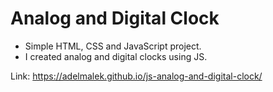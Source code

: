 # Analog and Digital Clock

- Simple HTML, CSS and JavaScript project.
- I created analog and digital clocks using JS.

Link: https://adelmalek.github.io/js-analog-and-digital-clock/
